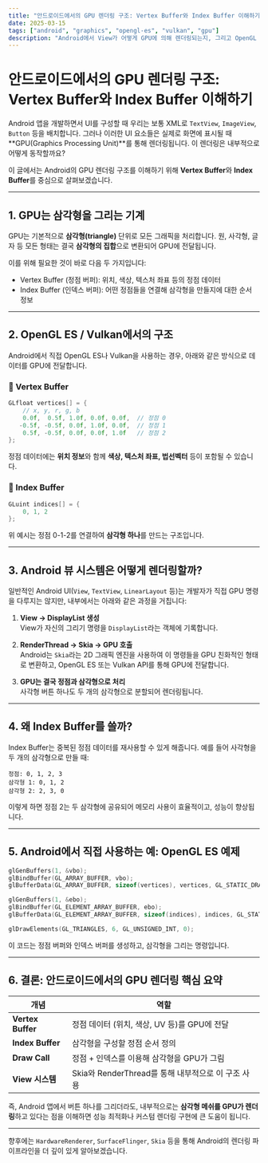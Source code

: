 ```yaml
---
title: "안드로이드에서의 GPU 렌더링 구조: Vertex Buffer와 Index Buffer 이해하기"
date: 2025-03-15
tags: ["android", "graphics", "opengl-es", "vulkan", "gpu"]
description: "Android에서 View가 어떻게 GPU에 의해 렌더링되는지, 그리고 OpenGL ES/Vulkan에서 사용하는 정점 버퍼(Vertex Buffer)와 인덱스 버퍼(Index Buffer)에 대해 설명합니다."
---
```


# 안드로이드에서의 GPU 렌더링 구조: Vertex Buffer와 Index Buffer 이해하기

Android 앱을 개발하면서 UI를 구성할 때 우리는 보통 XML로 `TextView`, `ImageView`, `Button` 등을 배치합니다. 그러나 이러한 UI 요소들은 실제로 화면에 표시될 때 **GPU(Graphics Processing Unit)**를 통해 렌더링됩니다. 이 렌더링은 내부적으로 어떻게 동작할까요?

이 글에서는 Android의 GPU 렌더링 구조를 이해하기 위해 **Vertex Buffer**와 **Index Buffer**를 중심으로 살펴보겠습니다.

---

## 1. GPU는 삼각형을 그리는 기계

GPU는 기본적으로 **삼각형(triangle)** 단위로 모든 그래픽을 처리합니다. 원, 사각형, 글자 등 모든 형태는 결국 **삼각형의 집합**으로 변환되어 GPU에 전달됩니다.

이를 위해 필요한 것이 바로 다음 두 가지입니다:

- Vertex Buffer (정점 버퍼): 위치, 색상, 텍스처 좌표 등의 정점 데이터
- Index Buffer (인덱스 버퍼): 어떤 정점들을 연결해 삼각형을 만들지에 대한 순서 정보

---

## 2. OpenGL ES / Vulkan에서의 구조

Android에서 직접 OpenGL ES나 Vulkan을 사용하는 경우, 아래와 같은 방식으로 데이터를 GPU에 전달합니다.

### 🔹 Vertex Buffer

```c
GLfloat vertices[] = {
    // x, y, r, g, b
    0.0f,  0.5f, 1.0f, 0.0f, 0.0f,  // 정점 0
   -0.5f, -0.5f, 0.0f, 1.0f, 0.0f,  // 정점 1
    0.5f, -0.5f, 0.0f, 0.0f, 1.0f   // 정점 2
};
```

정점 데이터에는 **위치 정보**와 함께 **색상, 텍스처 좌표, 법선벡터** 등이 포함될 수 있습니다.

### 🔹 Index Buffer

```c
GLuint indices[] = {
    0, 1, 2
};
```

위 예시는 정점 0-1-2를 연결하여 **삼각형 하나**를 만드는 구조입니다.

---

## 3. Android 뷰 시스템은 어떻게 렌더링할까?

일반적인 Android UI(`View`, `TextView`, `LinearLayout` 등)는 개발자가 직접 GPU 명령을 다루지는 않지만, 내부에서는 아래와 같은 과정을 거칩니다:

1. **View → DisplayList 생성**  
   View가 자신의 그리기 명령을 `DisplayList`라는 객체에 기록합니다.

2. **RenderThread → Skia → GPU 호출**  
   Android는 `Skia`라는 2D 그래픽 엔진을 사용하여 이 명령들을 GPU 친화적인 형태로 변환하고, OpenGL ES 또는 Vulkan API를 통해 GPU에 전달합니다.

3. **GPU는 결국 정점과 삼각형으로 처리**  
   사각형 버튼 하나도 두 개의 삼각형으로 분할되어 렌더링됩니다.

---

## 4. 왜 Index Buffer를 쓸까?

Index Buffer는 중복된 정점 데이터를 재사용할 수 있게 해줍니다. 예를 들어 사각형을 두 개의 삼각형으로 만들 때:

```text
정점: 0, 1, 2, 3
삼각형 1: 0, 1, 2
삼각형 2: 2, 3, 0
```

이렇게 하면 정점 2는 두 삼각형에 공유되어 메모리 사용이 효율적이고, 성능이 향상됩니다.

---

## 5. Android에서 직접 사용하는 예: OpenGL ES 예제

```c
glGenBuffers(1, &vbo);
glBindBuffer(GL_ARRAY_BUFFER, vbo);
glBufferData(GL_ARRAY_BUFFER, sizeof(vertices), vertices, GL_STATIC_DRAW);

glGenBuffers(1, &ebo);
glBindBuffer(GL_ELEMENT_ARRAY_BUFFER, ebo);
glBufferData(GL_ELEMENT_ARRAY_BUFFER, sizeof(indices), indices, GL_STATIC_DRAW);

glDrawElements(GL_TRIANGLES, 6, GL_UNSIGNED_INT, 0);
```

이 코드는 정점 버퍼와 인덱스 버퍼를 생성하고, 삼각형을 그리는 명령입니다.

---

## 6. 결론: 안드로이드에서의 GPU 렌더링 핵심 요약

| 개념 | 역할 |
|------|------|
| **Vertex Buffer** | 정점 데이터 (위치, 색상, UV 등)를 GPU에 전달 |
| **Index Buffer** | 삼각형을 구성할 정점 순서 정의 |
| **Draw Call** | 정점 + 인덱스를 이용해 삼각형을 GPU가 그림 |
| **View 시스템** | Skia와 RenderThread를 통해 내부적으로 이 구조 사용 |

즉, Android 앱에서 버튼 하나를 그리더라도, 내부적으로는 **삼각형 메쉬를 GPU가 렌더링**하고 있다는 점을 이해하면 성능 최적화나 커스텀 렌더링 구현에 큰 도움이 됩니다.

---

향후에는 `HardwareRenderer`, `SurfaceFlinger`, `Skia` 등을 통해 Android의 렌더링 파이프라인을 더 깊이 있게 알아보겠습니다.
